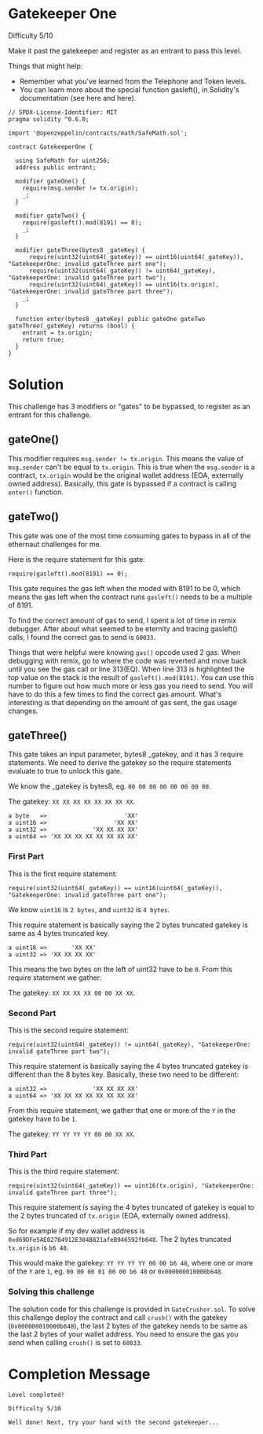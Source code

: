 # Gatekeeper One

Difficulty 5/10

Make it past the gatekeeper and register as an entrant to pass this level.

Things that might help:

- Remember what you've learned from the Telephone and Token levels.
- You can learn more about the special function gasleft(), in Solidity's documentation (see here and here).

```Solidity
// SPDX-License-Identifier: MIT
pragma solidity ^0.6.0;

import '@openzeppelin/contracts/math/SafeMath.sol';

contract GatekeeperOne {

  using SafeMath for uint256;
  address public entrant;

  modifier gateOne() {
    require(msg.sender != tx.origin);
    _;
  }

  modifier gateTwo() {
    require(gasleft().mod(8191) == 0);
    _;
  }

  modifier gateThree(bytes8 _gateKey) {
      require(uint32(uint64(_gateKey)) == uint16(uint64(_gateKey)), "GatekeeperOne: invalid gateThree part one");
      require(uint32(uint64(_gateKey)) != uint64(_gateKey), "GatekeeperOne: invalid gateThree part two");
      require(uint32(uint64(_gateKey)) == uint16(tx.origin), "GatekeeperOne: invalid gateThree part three");
    _;
  }

  function enter(bytes8 _gateKey) public gateOne gateTwo gateThree(_gateKey) returns (bool) {
    entrant = tx.origin;
    return true;
  }
}
```

# Solution

This challenge has 3 modifiers or "gates" to be bypassed, to register as an entrant for this challenge.

## gateOne()

This modifier requires `msg.sender != tx.origin`. This means the value of `msg.sender` can't be equal to `tx.origin`. This is true when the `msg.sender` is a contract, `tx.origin` would be the original wallet address (EOA, externally owned address). Basically, this gate is bypassed if a contract is calling `enter()` function.

## gateTwo()

This gate was one of the most time consuming gates to bypass in all of the ethernaut challenges for me.

Here is the require statement for this gate:

```solidity
require(gasleft().mod(8191) == 0);
```

This gate requires the gas left when the moded with 8191 to be 0, which means the gas left when the contract runs `gasleft()` needs to be a multiple of 8191.

To find the correct amount of gas to send, I spent a lot of time in remix debugger. After about what seemed to be eternity and tracing gasleft() calls, I found the correct gas to send is `60033`.

Things that were helpful were knowing `gas()` opcode used 2 gas. When debugging with remix, go to where the code was reverted and move back until you see the gas call or line 313(EQ). When line 313 is highlighted the top value on the stack is the result of `gasleft().mod(8191)`. You can use this number to figure out how much more or less gas you need to send. You will have to do this a few times to find the correct gas amount. What's interesting is that depending on the amount of gas sent, the gas usage changes.

## gateThree()

This gate takes an input parameter, bytes8 \_gatekey, and it has 3 require statements. We need to derive the gatekey so the require statements evaluate to true to unlock this gate.

We know the \_gatekey is bytes8, eg. `00 00 00 00 00 00 00 00`.

The gatekey: `XX XX XX XX XX XX XX XX`.

```
a byte   =>                      'XX'
a uint16 =>                   'XX XX'
a uint32 =>             'XX XX XX XX'
a uint64 => 'XX XX XX XX XX XX XX XX'
```

### First Part

This is the first require statement:

`require(uint32(uint64(_gateKey)) == uint16(uint64(_gateKey)), "GatekeeperOne: invalid gateThree part one");`

We know `uint16` is `2 bytes`, and `uint32` is `4 bytes`.

This require statement is basically saying the 2 bytes truncated gatekey is same as 4 bytes truncated key.

```
a uint16 =>       'XX XX'
a uint32 => 'XX XX XX XX'
```

This means the two bytes on the left of uint32 have to be `0`. From this require statement we gather:

The gatekey: `XX XX XX XX 00 00 XX XX`.

### Second Part

This is the second require statement:

`require(uint32(uint64(_gateKey)) != uint64(_gateKey), "GatekeeperOne: invalid gateThree part two");`

This require statement is basically saying the 4 bytes truncated gatekey is different than the 8 bytes key. Basically, these two need to be different:

```
a uint32 =>             'XX XX XX XX'
a uint64 => 'XX XX XX XX XX XX XX XX'
```

From this require statement, we gather that one or more of the `Y` in the gatekey have to be `1`.

The gatekey: `YY YY YY YY 00 00 XX XX`.

### Third Part

This is the third require statement:

`require(uint32(uint64(_gateKey)) == uint16(tx.origin), "GatekeeperOne: invalid gateThree part three");`

This require statement is saying the 4 bytes truncated of gatekey is equal to the 2 bytes truncated of `tx.origin` (EOA, externally owned address).

So for example if my dev wallet address is `0xd69DFe5AE027B4912E384B821afeB946592fb648`. The 2 bytes truncated `tx.origin` is `b6 48`.

This would make the gatekey: `YY YY YY YY 00 00 b6 48`, where one or more of the `Y` are `1`, eg. `00 00 00 01 00 00 b6 48` or `0x000000010000b648`.

### Solving this challenge

The solution code for this challenge is provided in `GateCrushor.sol`. To solve this challenge deploy the contract and call `crush()` with the gatekey (`0x000000010000b648`), the last 2 bytes of the gatekey needs to be same as the last 2 bytes of your wallet address. You need to ensure the gas you send when calling `crush()` is set to `60033`.

# Completion Message

```
Level completed!

Difficulty 5/10

Well done! Next, try your hand with the second gatekeeper...
```
